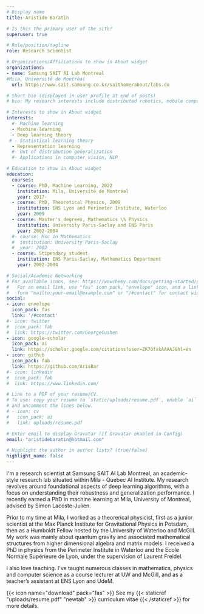 ```yaml
---
# Display name
title: Aristide Baratin

# Is this the primary user of the site?
superuser: true

# Role/position/tagline
role: Research Scientist

# Organizations/Affiliations to show in About widget
organizations:
- name: Samsung SAIT AI Lab Montreal 
#Mila, Université de Montréal
  url: https://www.sait.samsung.co.kr/saithome/about/labs.do

# Short bio (displayed in user profile at end of posts)
# bio: My research interests include distributed robotics, mobile computing and programmable matter.

# Interests to show in About widget
interests:
  #- Machine learning 
  - Machine learning
  - Deep learning theory
 # - Statistical learning theory
  - Representation learning 
  #- Out of distribution generalization
  #- Applications in computer vision, NLP

# Education to show in About widget
education:
  courses:
  - course: PhD, Machine Learning, 2022
    institution: Mila, Université de Montréal
    year: 2017-
  - course: PhD, Theoretical Physics, 2009
    institution: ENS Lyon and Perimeter Institute, Waterloo
    year: 2009
  - course: Master's degrees, Mathematics \% Physics  
    institution: University Paris-Saclay and ENS Paris 
    year: 2002-2004
  #- course: Msc in Mathematics 
  #  institution: University Paris-Saclay 
  #  year: 2002
  - course: Stipendary student
    institution: ENS Paris-Saclay, Mathematics Department
    year: 2002-2004

# Social/Academic Networking
# For available icons, see: https://wowchemy.com/docs/getting-started/page-builder/#icons
#   For an email link, use "fas" icon pack, "envelope" icon, and a link in the
#   form "mailto:your-email@example.com" or "/#contact" for contact widget.
social:
- icon: envelope
  icon_pack: fas
  link: '/#contact'
#- icon: twitter
#  icon_pack: fab
#  link: https://twitter.com/GeorgeCushen
- icon: google-scholar  
  icon_pack: ai
  link: https://scholar.google.com/citations?user=ZK7OfxkAAAAJ&hl=en
- icon: github
  icon_pack: fab
  link: https://github.com/ArisBar
#- icon: linkedin
#  icon_pack: fab
#  link: https://www.linkedin.com/

# Link to a PDF of your resume/CV.
# To use: copy your resume to `static/uploads/resume.pdf`, enable `ai` icons in `params.toml`, 
# and uncomment the lines below.
# - icon: cv
#   icon_pack: ai
#   link: uploads/resume.pdf

# Enter email to display Gravatar (if Gravatar enabled in Config)
email: "aristidebaratin@hotmail.com"

# Highlight the author in author lists? (true/false)
highlight_name: false
---
```


 I'm  a research scientist at Samsung SAIT AI Lab Montreal, an academic-style research lab situated within Mila - Quebec AI Institute. My research revolves around foundational aspects of deep learning algorithms, with a focus on understanding their robustness and generalization performance. I recently earned a PhD in machine learning at Mila, University of Montreal, advised by Simon Lacoste-Julien. 

Prior to my time at Mila,  I worked as a theorerical physicist, first as a junior scientist at the Max Planck Institute for Gravitational Physics in Potsdam, then as a Humboldt Fellow hosted by the University of Waterloo and McGill. My work was mainly about quantum gravity and associated mathematical structures from higher dimensional algebra and matrix models.  I received a PhD in physics from the Perimeter Institute in Waterloo and the Ecole Normale Supérieure de Lyon, under the supervision of  Laurent Freidel. 

I also love teaching. I've taught numerous classes in mathematics, physics and computer science as a course lecturer at UW and McGill, and as a teacher’s assistant at ENS  Lyon and UdeM.

{{< icon name="download" pack="fas" >}} See my {{< staticref "uploads/resume.pdf" "newtab" >}} curriculum vitae {{< /staticref >}} for more details. 




